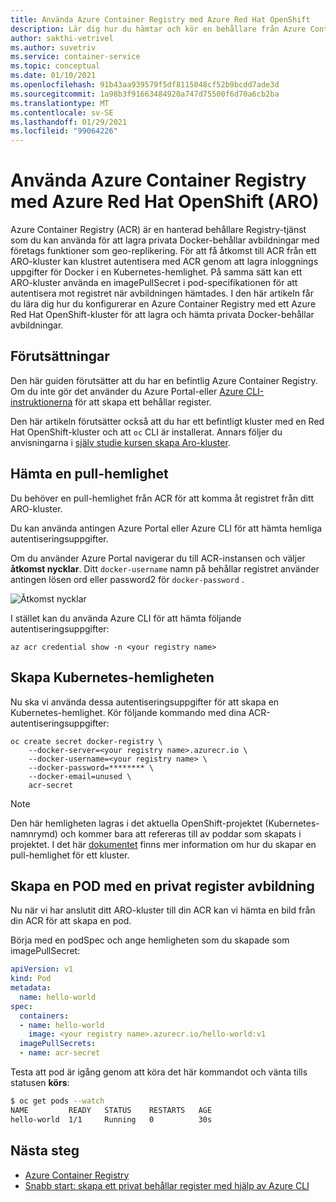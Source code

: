 ```yaml
---
title: Använda Azure Container Registry med Azure Red Hat OpenShift
description: Lär dig hur du hämtar och kör en behållare från Azure Container Registry i ditt Azure Red Hat OpenShift-kluster.
author: sakthi-vetrivel
ms.author: suvetriv
ms.service: container-service
ms.topic: conceptual
ms.date: 01/10/2021
ms.openlocfilehash: 91b43aa939579f5df8115048cf52b9bcdd7ade3d
ms.sourcegitcommit: 1a98b3f91663484920a747d75500f6d70a6cb2ba
ms.translationtype: MT
ms.contentlocale: sv-SE
ms.lasthandoff: 01/29/2021
ms.locfileid: "99064226"
---
```

# <a name="use-azure-container-registry-with-azure-red-hat-openshift-aro"></a>Använda Azure Container Registry med Azure Red Hat OpenShift (ARO)

Azure Container Registry (ACR) är en hanterad behållare Registry-tjänst som du kan använda för att lagra privata Docker-behållar avbildningar med företags funktioner som geo-replikering. För att få åtkomst till ACR från ett ARO-kluster kan klustret autentisera med ACR genom att lagra inloggnings uppgifter för Docker i en Kubernetes-hemlighet.  På samma sätt kan ett ARO-kluster använda en imagePullSecret i pod-specifikationen för att autentisera mot registret när avbildningen hämtades. I den här artikeln får du lära dig hur du konfigurerar en Azure Container Registry med ett Azure Red Hat OpenShift-kluster för att lagra och hämta privata Docker-behållar avbildningar.

## <a name="prerequisites"></a>Förutsättningar

Den här guiden förutsätter att du har en befintlig Azure Container Registry. Om du inte gör det använder du Azure Portal-eller [Azure CLI-instruktionerna](../container-registry/container-registry-get-started-azure-cli.md) för att skapa ett behållar register.

Den här artikeln förutsätter också att du har ett befintligt kluster med en Red Hat OpenShift-kluster och att `oc` CLI är installerat. Annars följer du anvisningarna i [själv studie kursen skapa Aro-kluster](tutorial-create-cluster.md).

## <a name="get-a-pull-secret"></a>Hämta en pull-hemlighet

Du behöver en pull-hemlighet från ACR för att komma åt registret från ditt ARO-kluster.

Du kan använda antingen Azure Portal eller Azure CLI för att hämta hemliga autentiseringsuppgifter.

Om du använder Azure Portal navigerar du till ACR-instansen och väljer **åtkomst nycklar**.  Ditt `docker-username` namn på behållar registret använder antingen lösen ord eller password2 för `docker-password` .

![Åtkomst nycklar](./media/acr-access-keys.png)

I stället kan du använda Azure CLI för att hämta följande autentiseringsuppgifter:
```azurecli
az acr credential show -n <your registry name>
```

## <a name="create-the-kubernetes-secret"></a>Skapa Kubernetes-hemligheten

Nu ska vi använda dessa autentiseringsuppgifter för att skapa en Kubernetes-hemlighet. Kör följande kommando med dina ACR-autentiseringsuppgifter:

```
oc create secret docker-registry \
    --docker-server=<your registry name>.azurecr.io \
    --docker-username=<your registry name> \
    --docker-password=******** \
    --docker-email=unused \
    acr-secret
```

>[!NOTE]
>Den här hemligheten lagras i det aktuella OpenShift-projektet (Kubernetes-namnrymd) och kommer bara att refereras till av poddar som skapats i projektet.  I det här [dokumentet](https://docs.openshift.com/container-platform/4.4/openshift_images/managing_images/using-image-pull-secrets.html) finns mer information om hur du skapar en pull-hemlighet för ett kluster.

## <a name="create-a-pod-using-a-private-registry-image"></a>Skapa en POD med en privat register avbildning

Nu när vi har anslutit ditt ARO-kluster till din ACR kan vi hämta en bild från din ACR för att skapa en pod.

Börja med en podSpec och ange hemligheten som du skapade som imagePullSecret:

```yaml
apiVersion: v1
kind: Pod
metadata:
  name: hello-world
spec:
  containers:
  - name: hello-world
    image: <your registry name>.azurecr.io/hello-world:v1
  imagePullSecrets:
  - name: acr-secret
```

Testa att pod är igång genom att köra det här kommandot och vänta tills statusen **körs**:

```bash
$ oc get pods --watch
NAME         READY   STATUS    RESTARTS   AGE
hello-world  1/1     Running   0          30s
```

## <a name="next-steps"></a>Nästa steg

* [Azure Container Registry](../container-registry/container-registry-concepts.md)
* [Snabb start: skapa ett privat behållar register med hjälp av Azure CLI](../container-registry/container-registry-get-started-azure-cli.md)
